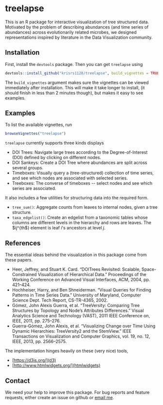 # treelapse

This is an R package for interactive visualization of tree structured
data. Motivated by the problem of describing abundances (and time series of
abundances) across evolutionarily related microbes, we designed
representations inspired by literature in the Data Visualization community.

## Installation ##

First, install the `devtools` package. Then you can get `treelapse` using

```r
devtools::install_github("krisrs1128/treelapse", build_vignettes = TRUE)
```

The `build_vignettes` argument makes sure the vignettes can be viewed
immediately after installation. This will make it take longer to install,
(it should finish in less than 2 minutes though), but makes it easy to see
examples.

## Examples ##

To list the available vignettes, run

```r
browseVignettes("treelapse")
```

`treelapse` currently supports three kinds displays

* DOI Trees: Navigate large trees according to the Degree-of-Interest (DOI)
defined by clicking on different nodes.
* DOI Sankeys: Create a DOI Tree where abundances are split across several
groups.
* Timeboxes: Visually query a (tree-structured) collection of time series, and
see which nodes are associated with selected series.
* Treeboxes: The converse of timeboxes -- select nodes and see which series are
associated.

It also includes a few utilities for structuring data into the required form.

* `tree_sum()`: Aggregate counts from leaves to internal nodes, given a tree
structure.
* `taxa_edgelist()`: Create an edgelist from a taxonomic tables whose columns
are different levels in the hierarchy and rows are leaves. The $ij^{th$} element
is leaf $i$'s ancestors at level $j$.

## References ##

The essential ideas behind the visualization in this package come from these
papers.

* Heer, Jeffrey, and Stuart K. Card. “DOITrees Revisited: Scalable, Space-Constrained Visualization of Hierarchical Data.” Proceedings of the Working Conference on Advanced Visual Interfaces, ACM, 2004, pp. 421–424.
* Hochheiser, Harry, and Ben Shneiderman. “Visual Queries for Finding Patterns in Time Series Data.” University of Maryland, Computer Science Dept. Tech Report, CS-TR-4365, 2002.
* Gómez, John Alexis Guerra, et al. “TreeVersity: Comparing Tree Structures by Topology and Node’s Attributes Differences.” Visual Analytics Science and Technology (VAST), 2011 IEEE Conference on, IEEE, 2011, pp. 275–276.
* Guerra-Gómez, John Alexis, et al. “Visualizing Change over Time Using Dynamic Hierarchies: TreeVersity2 and the StemView.” IEEE Transactions on Visualization and Computer Graphics, vol. 19, no. 12, IEEE, 2013, pp. 2566–2575.

The implementation hinges heavily on these (very nice) tools,
* [https://d3js.org/](d3)
* [http://www.htmlwidgets.org/](htmlwidgets)

## Contact ##

We need your help to improve this package. For bug reports and feature
requests, either create an issue on github or
[email me](mailto:kriss1@stanford.edu).
